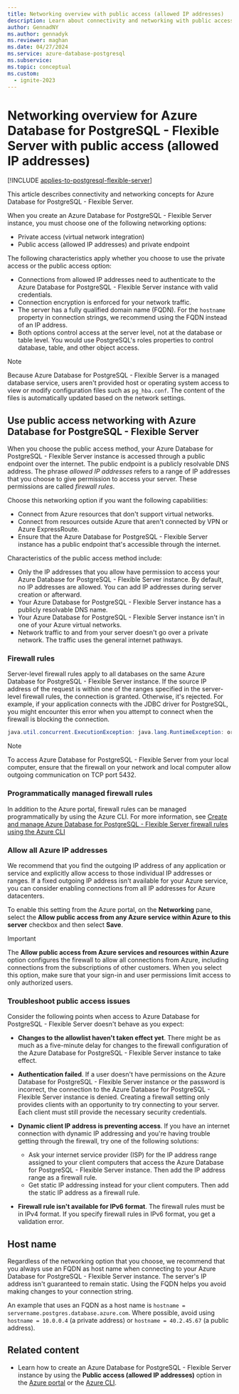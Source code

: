 ```yaml
---
title: Networking overview with public access (allowed IP addresses)
description: Learn about connectivity and networking with public access for Azure Database for PostgreSQL - Flexible Server.
author: GennadNY
ms.author: gennadyk
ms.reviewer: maghan
ms.date: 04/27/2024
ms.service: azure-database-postgresql
ms.subservice: 
ms.topic: conceptual
ms.custom:
  - ignite-2023
---
```


# Networking overview for Azure Database for PostgreSQL - Flexible Server with public access (allowed IP addresses)

[!INCLUDE [applies-to-postgresql-flexible-server](~/reusable-content/ce-skilling/azure/includes/postgresql/includes/applies-to-postgresql-flexible-server.md)]

This article describes connectivity and networking concepts for Azure Database for PostgreSQL - Flexible Server.

When you create an Azure Database for PostgreSQL - Flexible Server instance, you must choose one of the following networking options:

- Private access (virtual network integration)
- Public access (allowed IP addresses) and private endpoint  

The following characteristics apply whether you choose to use the private access or the public access option:

- Connections from allowed IP addresses need to authenticate to the Azure Database for PostgreSQL - Flexible Server instance with valid credentials.
- Connection encryption is enforced for your network traffic.
- The server has a fully qualified domain name (FQDN). For the `hostname` property in connection strings, we recommend using the FQDN instead of an IP address.
- Both options control access at the server level, not at the database or table level. You would use PostgreSQL's roles properties to control database, table, and other object access.

> [!NOTE]  
> Because Azure Database for PostgreSQL - Flexible Server is a managed database service, users aren't provided host or operating system access to view or modify configuration files such as `pg_hba.conf`. The content of the files is automatically updated based on the network settings.

## Use public access networking with Azure Database for PostgreSQL - Flexible Server

When you choose the public access method, your Azure Database for PostgreSQL - Flexible Server instance is accessed through a public endpoint over the internet. The public endpoint is a publicly resolvable DNS address. The phrase *allowed IP addresses* refers to a range of IP addresses that you choose to give permission to access your server. These permissions are called *firewall rules*.

Choose this networking option if you want the following capabilities:

- Connect from Azure resources that don't support virtual networks.
- Connect from resources outside Azure that aren't connected by VPN or Azure ExpressRoute.
- Ensure that the Azure Database for PostgreSQL - Flexible Server instance has a public endpoint that's accessible through the internet.

Characteristics of the public access method include:

- Only the IP addresses that you allow have permission to access your Azure Database for PostgreSQL - Flexible Server instance. By default, no IP addresses are allowed. You can add IP addresses during server creation or afterward.
- Your Azure Database for PostgreSQL - Flexible Server instance has a publicly resolvable DNS name.
- Your Azure Database for PostgreSQL - Flexible Server instance isn't in one of your Azure virtual networks.
- Network traffic to and from your server doesn't go over a private network. The traffic uses the general internet pathways.

### Firewall rules

Server-level firewall rules apply to all databases on the same Azure Database for PostgreSQL - Flexible Server instance. If the source IP address of the request is within one of the ranges specified in the server-level firewall rules, the connection is granted. Otherwise, it's rejected. For example, if your application connects with the JDBC driver for PostgreSQL, you might encounter this error when you attempt to connect when the firewall is blocking the connection.

```java
java.util.concurrent.ExecutionException: java.lang.RuntimeException: org.postgresql.util.PSQLException: FATAL: no pg_hba.conf entry for host "123.45.67.890", user "adminuser", database "postgresql", SSL
```

> [!NOTE]
> To access Azure Database for PostgreSQL - Flexible Server from your local computer, ensure that the firewall on your network and local computer allow outgoing communication on TCP port 5432.

### Programmatically managed firewall rules

In addition to the Azure portal, firewall rules can be managed programmatically by using the Azure CLI. For more information, see [Create and manage Azure Database for PostgreSQL - Flexible Server firewall rules using the Azure CLI](./how-to-manage-firewall-cli.md)

### Allow all Azure IP addresses

We recommend that you find the outgoing IP address of any application or service and explicitly allow access to those individual IP addresses or ranges. If a fixed outgoing IP address isn't available for your Azure service, you can consider enabling connections from all IP addresses for Azure datacenters.

To enable this setting from the Azure portal, on the **Networking** pane, select the **Allow public access from any Azure service within Azure to this server** checkbox and then select **Save**.

> [!IMPORTANT]  
> The **Allow public access from Azure services and resources within Azure** option configures the firewall to allow all connections from Azure, including connections from the subscriptions of other customers. When you select this option, make sure that your sign-in and user permissions limit access to only authorized users.

### Troubleshoot public access issues

Consider the following points when access to Azure Database for PostgreSQL - Flexible Server doesn't behave as you expect:

- **Changes to the allowlist haven't taken effect yet**. There might be as much as a five-minute delay for changes to the firewall configuration of the Azure Database for PostgreSQL - Flexible Server instance to take effect.
- **Authentication failed**. If a user doesn't have permissions on the Azure Database for PostgreSQL - Flexible Server instance or the password is incorrect, the connection to the Azure Database for PostgreSQL - Flexible Server instance is denied. Creating a firewall setting only provides clients with an opportunity to try connecting to your server. Each client must still provide the necessary security credentials.
- **Dynamic client IP address is preventing access**. If you have an internet connection with dynamic IP addressing and you're having trouble getting through the firewall, try one of the following solutions:

   * Ask your internet service provider (ISP) for the IP address range assigned to your client computers that access the Azure Database for PostgreSQL - Flexible Server instance. Then add the IP address range as a firewall rule.
   * Get static IP addressing instead for your client computers. Then add the static IP address as a firewall rule.
- **Firewall rule isn't available for IPv6 format**. The firewall rules must be in IPv4 format. If you specify firewall rules in IPv6 format, you get a validation error.

## Host name

Regardless of the networking option that you choose, we recommend that you always use an FQDN as host name when connecting to your Azure Database for PostgreSQL - Flexible Server instance. The server's IP address isn't guaranteed to remain static. Using the FQDN helps you avoid making changes to your connection string.

An example that uses an FQDN as a host name is `hostname = servername.postgres.database.azure.com`. Where possible, avoid using `hostname = 10.0.0.4` (a private address) or `hostname = 40.2.45.67` (a public address).

## Related content

- Learn how to create an Azure Database for PostgreSQL - Flexible Server instance by using the **Public access (allowed IP addresses)** option in the [Azure portal](how-to-manage-firewall-portal.md) or the [Azure CLI](how-to-manage-firewall-cli.md).